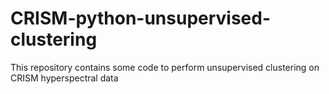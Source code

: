 # CRISM-python-unsupervised-clustering
This repository contains some code to perform unsupervised clustering on CRISM hyperspectral data
